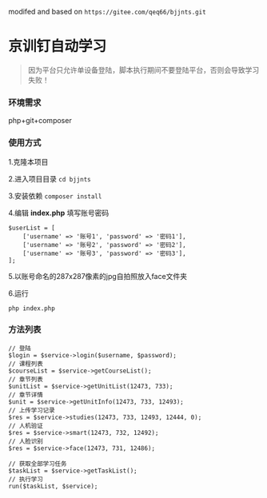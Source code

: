 
modifed and based on `https://gitee.com/qeq66/bjjnts.git`

京训钉自动学习
===============
> 因为平台只允许单设备登陆，脚本执行期间不要登陆平台，否则会导致学习失败！

### 环境需求
php+git+composer

### 使用方式
1.克隆本项目 


2.进入项目目录
`cd bjjnts`

3.安装依赖
`composer install`

4.编辑 **index.php** 填写账号密码

```
$userList = [
    ['username' => '账号1', 'password' => '密码1'],
    ['username' => '账号2', 'password' => '密码2'],
    ['username' => '账号3', 'password' => '密码3'],
];
```

5.以账号命名的287x287像素的jpg自拍照放入face文件夹

6.运行

```
php index.php
```



### 方法列表
```
// 登陆
$login = $service->login($username, $password);
// 课程列表
$courseList = $service->getCourseList();
// 章节列表
$unitList = $service->getUnitList(12473, 733);
// 章节详情
$unit = $service->getUnitInfo(12473, 733, 12493);
// 上传学习记录
$res = $service->studies(12473, 733, 12493, 12444, 0);
// 人机验证
$res = $service->smart(12473, 732, 12492);
// 人脸识别
$res = $service->face(12473, 731, 12486);

// 获取全部学习任务
$taskList = $service->getTaskList();
// 执行学习
run($taskList, $service);

```